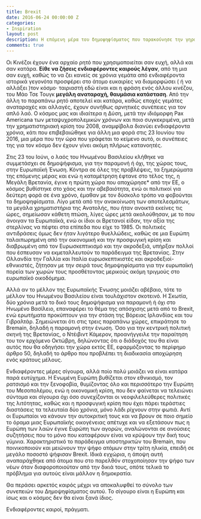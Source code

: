 ```yaml
---
title: Brexit
date: 2016-06-24 00:00:00 Z
categories:
- Inspiration
layout: post
description: Η επόμενη μέρα του δημοψηφίσματος που ταρακούνησε την γηραιά Αλβιώνα;
comments: true
---
```


Οι Κινέζοι έχουν ένα αρχαίο ρητό που χρησιμοποιείται σαν ευχή, αλλά και σαν κατάρα. **Είθε να ζήσεις ενδιαφέροντες καιρούς λέγαν**, από τη μια σαν ευχή, καθώς το να ζει κανείς σε χρόνια γεμάτα από ενδιαφέροντα ιστορικά γεγονότα προσφέρει στο άτομο ευκαιρίες να διαμορφώσει ( ή να αλλάξει )τον κόσμο· ταιριαστή εδώ είναι και η φράση ενός άλλου κινέζου, του Μάο Τσε Τουγκ **μεγάλη αναταραχή, θαυμάσια κατάσταση**. Από την άλλη το παραπάνω ρητό αποτελεί και κατάρα, καθώς εποχές γεμάτες αναταραχές και αλλαγές, έχουν συνήθως αρνητικές συνέπειες για τον απλό λαό. Ο κόσμος μας και ιδιαίτερα η Δύση, μετά την ιδιόμορφη Pax Americana των μεταψυχροπολεμικών χρόνων και ποιο συγκεκριμένα, μετά την χρηματιστηριακή κρίση του 2008, αναμφίβολα διανύει ενδιαφέροντα χρόνια, κάτι που επιβεβαιώθηκε για άλλη μια φορά στις 23 Ιουνίου του 2016, μια μέρα που την ώρα που γράφεται το κείμενο αυτό, οι συνέπειες της για τον κόσμο δεν έχουν γίνει ακόμη πλήρως κατανοητές.

Στις 23 του Ιούνι, ο λαός του Ηνωμένου Βασιλείου κλήθηκε να συμμετάσχει σε δημοψήφισμα, για την παραμονή ή όχι, της χώρας τους, στην Ευρωπαϊκή Ένωση. Κόντρα σε όλες της προβλέψεις, τα ξημερώματα της επόμενης μέρας και ενώ η καταμέτρηση έφτανε στο τέλος της, η Μεγάλη Βρετανία, έγινε η πρώτη χώρα που αποχώρησε\* από την ΕΕ, ο κόσμος βυθίστηκε στο χάος και την αβεβαιότητα, ενώ οι πολιτικοί για δεύτερη φορά σε ένα χρόνο, έμαθαν με τον δύσκολο τρόπο να φοβούνται τα δημοψηφίσματα. Λίγο μετά από την ανακοίνωση των αποτελεσμάτων, τα μεγάλα χρηματιστήρια της Ανατολής, που ήταν ανοικτά εκείνες τις ώρες, σημείωσαν κάθετη πτώση, λίγες ώρες μετά ακολούθησαν, με το που άνοιγαν τα Ευρωπαϊκά, ενώ οι ίδιοι οι Βρετανοί είδαν, την αξία της στερλίνας να πέφτει στα επίπεδα που είχε το 1985. Οι πολιτικές αντιδράσεις όμως δεν ήταν λιγότερο θυελλώδεις, καθώς σε μια Ευρώπη ταλαιπωρημένη από την οικονομική και την προσφυγική κρίση και διαβρωμένη από τον Ευρωσκεπτικισμό και την ακροδεξιά, υπήρξαν πολλοί που έσπευσαν να εκμεταλλευτούν το παράδειγμα της Βρετανίας. Στην Ολλανδία την Γαλλία και Ιταλία ευρωσκεπτικιστές και ακροδεξιοί-εθνικιστές, ζήτησαν με την σειρά τους δημοψηφίσματα για την ευρωπαϊκή πορεία των χωρών τους προσθέτοντας μερικούς ακόμη τριγμούς στο ευρωπαϊκό οικοδόμημα.

Αλλά αν το μέλλον της Ευρωπαϊκής Ένωσης μοιάζει αβέβαιο, τότε το μέλλον του Ηνωμένου Βασιλείου είναι τουλάχιστον σκοτεινό. Η Σκωτία, δύο χρόνια μετά το δικό τους δημοψήφισμα για παραμονή ή όχι στο Ηνωμένο Βασίλειο, επαναφέρει το θέμα της απόσχισης μετά από το Brexit, ενώ ερωτήματα προκύπτουν για την στάση της Βόρειας Ιρλανδίας και του Γιβραλτάρ. Σημειώνεται ότι στις τρεις παραπάνω χώρες, επικράτησε το Bremain, δηλαδή η παραμονή στην ένωση. Όσο για την κεντρική πολιτική σκηνή της Βρετανίας, ο Ντέιβιντ Κάμερον, προανήγγειλε την παραίτηση του τον ερχόμενο Οκτώβρη, δηλώνοντας ότι ο διάδοχός του θα είναι αυτός που θα οδηγήσει την χώρα εκτός ΕΕ, εφαρμόζοντας το περίφημο άρθρο 50, δηλαδή το άρθρο που προβλέπει τη διαδικασία αποχώρηση ενός κράτους μέλους.

Ενδιαφέροντες μέρες σίγουρα, αλλά ποίο πολύ μοιάζει να είναι κατάρα παρά ευτύχημα. Η Ενωμένη Ευρώπη βυθίζεται στον εθνικισμό, τον ρατσισμό και την ξενοφοβία, θυμίζοντας όλο και περισσότερο την Ευρώπη του Μεσοπολέμου, ενώ η οικονομική κρίση, που δεν φαίνεται να τελειώνει σύντομα και σίγουρα όχι όσο συνεχίζονται οι νεοφιλελεύθερες πολιτικές της λιτότητας, καθώς και η προσφυγική κρίση που έχει πάρει τεράστιες διαστάσεις τα τελευταία δύο χρόνια, μόνο λάδι ρίχνουν στην φωτιά. Αντί οι Ευρωπαίοι να κάνουν την αυτοκριτική τους και να βρουν σε ποιο σημείο το όραμα μιας Ευρωπαϊκής οικογένειας απέτυχε και να εξετάσουν πως η Ευρώπη των λαών έγινε Ευρώπη των αγορών, αναλώνονται σε ανούσιες συζητήσεις που το μόνο που καταφέρουν είναι να κρύψουν την δική τους γύμνια. Χαρακτηριστικό το παράδειγμα υποστηρικτών του Bremain, που ποινικοποιούν και μειώνουν την ψήφο ατόμων στην τρίτη ηλικία, επειδή σε μεγάλο ποσοστό ψήφισαν Brexit. Ιδικά εγχώρια, η άποψη αυτή αναπαράχθηκε από άτομα που στο παρελθόν στοχοποίησαν την ψήφο των νέων όταν διαφοροποιούταν από την δικιά τους, οπότε τελικά το πρόβλημα για αυτούς είναι μάλλον η δημοκρατία.

Θα περάσει αρκετός καιρός μέχρι να αποκαλυφθεί το σύνολο των συνεπειών του Δημοψηφίσματος αυτού. Το σίγουρο είναι η Ευρώπη και ίσως και ο κόσμος δεν θα είναι ξανά ίδιος.

Ενδιαφέροντες καιροί, πράγματι.